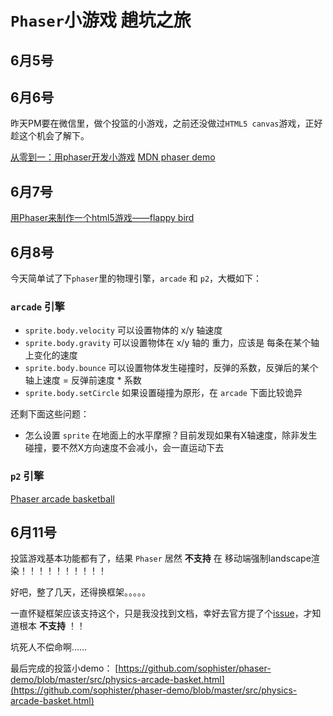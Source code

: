 # `Phaser`小游戏 趟坑之旅


## 6月5号


## 6月6号

昨天PM要在微信里，做个投篮的小游戏，之前还没做过`HTML5 canvas`游戏，正好趁这个机会了解下。



[从零到一：用phaser开发小游戏](https://segmentfault.com/a/1190000009212221)
[MDN phaser demo](https://developer.mozilla.org/en-US/docs/Games/Tutorials/2D_breakout_game_Phaser)


## 6月7号



[用Phaser来制作一个html5游戏——flappy bird](http://www.cnblogs.com/2050/p/3790279.html)


## 6月8号

今天简单试了下`phaser`里的物理引擎，`arcade` 和 `p2`，大概如下：

### `arcade` 引擎

* `sprite.body.velocity` 可以设置物体的 x/y 轴速度
* `sprite.body.gravity` 可以设置物体在 x/y 轴的 重力，应该是 每条在某个轴上变化的速度
* `sprite.body.bounce` 可以设置物体发生碰撞时，反弹的系数，反弹后的某个轴上速度 = 反弹前速度 * 系数
* `sprite.body.setCircle` 如果设置碰撞为原形，在 `arcade` 下面比较诡异

还剩下面这些问题：

* 怎么设置 `sprite` 在地面上的水平摩擦？目前发现如果有X轴速度，除非发生碰撞，要不然X方向速度不会减小，会一直运动下去

### `p2` 引擎

[Phaser arcade basketball](https://codepen.io/tamak/pen/KwgLgG/?editors=0010)


## 6月11号

投篮游戏基本功能都有了，结果 `Phaser` 居然 **不支持** 在 移动端强制landscape渲染！！！！！！！！！！

好吧，整了几天，还得换框架。。。。。

一直怀疑框架应该支持这个，只是我没找到文档，幸好去官方提了个[issue](https://github.com/photonstorm/phaser-ce/issues/256)，才知道根本 **不支持** ！！

坑死人不偿命啊……

最后完成的投篮小demo： [https://github.com/sophister/phaser-demo/blob/master/src/physics-arcade-basket.html](https://github.com/sophister/phaser-demo/blob/master/src/physics-arcade-basket.html)
